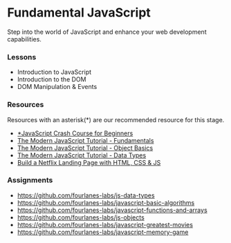# Fundamental JavaScript

Step into the world of JavaScript and enhance your web development capabilities.

### Lessons

* Introduction to JavaScript
* Introduction to the DOM
* DOM Manipulation & Events

### Resources

Resources with an asterisk(*) are our recommended resource for this stage.

- [*JavaScript Crash Course for Beginners](https://www.youtube.com/watch?v=hdI2bqOjy3c&t=2s)
- [The Modern JavaScript Tutorial - Fundamentals](https://javascript.info/first-steps)
- [The Modern JavaScript Tutorial - Object Basics](https://javascript.info/object-basics)
- [The Modern JavaScript Tutorial - Data Types](https://javascript.info/data-types)
- [Build a Netflix Landing Page with HTML, CSS & JS](https://www.youtube.com/watch?v=P7t13SGytRk&t=22s)

### Assignments

* https://github.com/fourlanes-labs/js-data-types
* https://github.com/fourlanes-labs/javascript-basic-algorithms
* https://github.com/fourlanes-labs/javascript-functions-and-arrays
* https://github.com/fourlanes-labs/js-objects
* https://github.com/fourlanes-labs/javascript-greatest-movies
* https://github.com/fourlanes-labs/javascript-memory-game